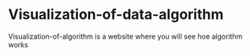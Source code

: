 # Visualization-of-data-algorithm
Visualization-of-algorithm is a website where you will see hoe algorithm works
